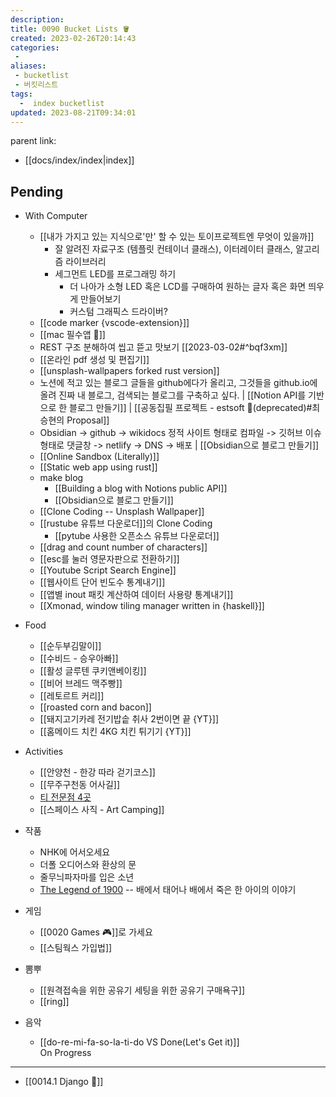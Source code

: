 ```yaml
---
description:
title: 0090 Bucket Lists 🪣
created: 2023-02-26T20:14:43
categories: 
 - 
aliases: 
 - bucketlist
 - 버킷리스트
tags:
  -  index bucketlist  
updated: 2023-08-21T09:34:01
---
```

parent link: 
- [[docs/index/index|index]]

Pending
---
- With Computer
	- [[내가 가지고 있는 지식으로'만' 할 수 있는 토이프로젝트엔 무엇이 있을까]]
		- 잘 알려진 자료구조 (템플릿 컨테이너 클래스), 이터레이터 클래스, 알고리즘 라이브러리
		- 세그먼트 LED를 프로그래밍 하기
			- 더 나아가 소형 LED 혹은 LCD를 구매하여 원하는 글자 혹은 화면 띄우게 만들어보기
			- 커스텀 그래픽스 드라이버?
	- [[code marker {vscode-extension}]]
	- [[mac 필수앱 🍎]]
	- REST 구조 분해하여 씹고 뜯고 맛보기  [[2023-03-02#^bqf3xm]]
	- [[온라인 pdf 생성 및 편집기]]
	- [[unsplash-wallpapers forked rust version]]
	- 노션에 적고 있는 블로그 글들을 github에다가 올리고, 그것들을 github.io에 올려 진짜 내 블로그, 검색되는 블로그를 구축하고 싶다. | [[Notion API를 기반으로 한 블로그 만들기]] | [[공동집필 프로젝트 - estsoft 📕(deprecated)#최승현의 Proposal]]
	- Obsidian -> github -> wikidocs 정적 사이트 형태로 컴파일  -> 깃허브 이슈 형태로 댓글창  -> netlify -> DNS -> 배포 | [[Obsidian으로 블로그 만들기]]
	- [[Online Sandbox (Literally)]]
	- [[Static web app using rust]]
	- make blog
		- [[Building a blog with Notions public API]]
		- [[Obsidian으로 블로그 만들기]]
	- [[Clone Coding -- Unsplash Wallpaper]]
	- [[rustube 유튜브 다운로더]]의 Clone Coding
		- [[pytube 사용한 오픈소스 유튜브 다운로더]]
	- [[drag and count number of characters]]
	- [[esc를 눌러 영문자판으로 전환하기]]
	- [[Youtube Script Search Engine]]
	- [[웹사이트 단어 빈도수 통계내기]]
	- [[앱별 inout 패킷 계산하여 데이터 사용량 통계내기]]
	- [[Xmonad, window tiling manager written in {haskell}]]

- Food
	- [[순두부김말이]]
	- [[수비드 - 승우아빠]]
	- [[활성 글루텐 쿠키앤베이킹]]
	- [[비어 브레드 맥주빵]]
	- [[레토르트 커리]]
	- [[roasted corn and bacon]]
	- [[돼지고기카레 전기밥솥 취사 2번이면 끝 {YT}]]
	- [[홈메이드 치킨 4KG 치킨 튀기기 {YT}]]

- Activities
	- [[안양천 - 한강 따라 걷기코스]]
	- [[무주구천동 어사길]]
	- [티 전문점 4곳](https://www.esquirekorea.co.kr/article/55947)
	- [[스페이스 사직 - Art Camping]]

- 작품
	- NHK에 어서오세요
	- 더폴 오디어스와 환상의 문
	- 줄무늬파자마를 입은 소년
	- [The Legend of 1900](https://en.wikipedia.org/wiki/The_Legend_of_1900) -- 배에서 태어나 배에서 죽은 한 아이의 이야기

- 게임
	- [[0020 Games 🎮]]로 가세요
	- [[스팀웍스 가입법]]

- 뽐뿌
	- [[원격접속을 위한 공유기 세팅을 위한 공유기 구매욕구]]
	- [[ring]]
- 음악
	- [[do-re-mi-fa-so-la-ti-do VS Done(Let's Get it)]]  
On Progress
---

- [[0014.1 Django 🎈]]
